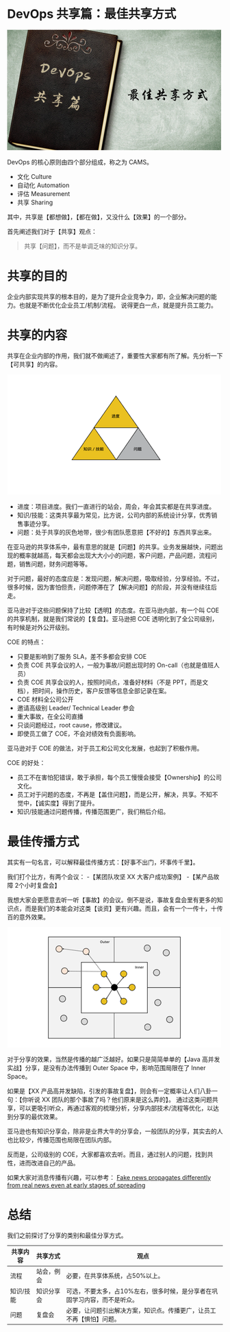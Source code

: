 # DevOps 共享篇：最佳共享方式

![](img/devops-sharing/devops-sharing-logo.png)

DevOps 的核心原则由四个部分组成，称之为 CAMS。

- 文化 Culture
- 自动化 Automation
- 评估 Measurement
- 共享 Sharing

其中，共享是【都想做】，【都在做】，又没什么【效果】的一个部分。

首先阐述我们对于【共享】观点：

> 共享【问题】，而不是单调乏味的知识分享。

# 共享的目的
企业内部实现共享的根本目的，是为了提升企业竞争力，即，企业解决问题的能力。也就是不断优化企业员工/机制/流程。
说得更白一点，就是提升员工能力。

# 共享的内容
共享在企业内部的作用，我们就不做阐述了，重要性大家都有所了解。先分析一下【可共享】的内容。

![image](img/devops-sharing/devops-sharing-prob.png)

- 进度：项目进度。我们一直进行的站会，周会，年会其实都是在共享进度。
- 知识/技能：这类共享最为常见，比方说，公司内部的系统设计分享，优秀销售事迹分享。
- 问题：处于共享的灰色地带，很少有团队愿意把【不好的】东西共享出来。

在亚马逊的共享体系中，最有意思的就是【问题】的共享。业务发展越快，问题出现的概率就越高，每天都会出现大大小小的问题，客户问题，产品问题，流程问题，销售问题，财务问题等等。

对于问题，最好的态度应是：发现问题，解决问题，吸取经验，分享经验。不过，很多时候，因为害怕但责，问题停滞在了【解决问题】的阶段，并没有继续往后走。

亚马逊对于这些问题保持了比较【透明】的态度。在亚马逊内部，有一个叫 COE 的共享机制，就是我们常说的【复盘】。亚马逊把 COE 透明化到了全公司级别，有时候是对外公开级别。

COE 的特点：
- 只要是影响到了服务 SLA，差不多都会安排 COE
- 负责 COE 共享会议的人，一般为事故/问题出现时的 On-call（也就是值班人员）
- 负责 COE 共享会议的人，按照时间点，准备好材料（不是 PPT，而是文档），把时间，操作历史，客户反馈等信息全部记录在案。
- COE 材料全公司公开
- 邀请高级别 Leader/ Technical Leader 参会
- 重大事故，在全公司直播
- 只谈问题经过，root cause，修改建议。
- 即使员工做了 COE，不会对绩效有负面影响。

亚马逊对于 COE 的做法，对于员工和公司文化发展，也起到了积极作用。

COE 的好处：
- 员工不在害怕犯错误，敢于承担，每个员工慢慢会接受【Ownership】的公司文化。
- 员工对于问题的态度，不再是【盖住问题】，而是公开，解决，共享。不知不觉中，【诚实度】得到了提升。
- 知识/技能通过问题传播，传播范围更广，我们稍后介绍。

# 最佳传播方式
其实有一句名言，可以解释最佳传播方式：【好事不出门，坏事传千里】。

我们打个比方，有两个会议：
-【某团队攻坚 XX 大客户成功案例】
-【某产品故障 2个小时复盘会】

我想大家会更愿意去听一听【事故】的会议。倒不是说，事故复盘会里有更多的知识点，而是我们的本能会对这类【谈资】更有兴趣。而且，会有一个一传十，十传百的意外效果。

![image](img/devops-sharing/devops-sharing-prop.png)

对于分享的效果，当然是传播的越广泛越好。如果只是简简单单的【Java 高并发实战】分享，是没有办法传播到 Outer Space 中，影响范围局限在了 Inner Space。

如果是【XX 产品高并发缺陷，引发的事故复盘】，则会有一定概率让人们八卦一句：【你听说 XX 团队的那个事故了吗？他们原来是这么弄的】。
通过这类问题共享，可以更吸引听众，再通过客观的梳理分析，分享内部技术/流程等优化，以达到分享的最优效果。

亚马逊也有知识分享会，除非是业界大牛的分享会，一般团队的分享，其实去的人也比较少，传播范围也局限在团队内部。

反而是，公司级别的 COE，大家都喜欢去听。而且，通过别人的问题，找到共性，进而改进自己的产品。

如果大家对消息传播有兴趣，可以参考： [Fake news propagates differently from real news even at early stages of spreading](https://www.semanticscholar.org/paper/Fake-news-propagates-differently-from-real-news-at-Zhao-Zhao/14dbb2411fdc974fb1593eafaeb806faf9d29a45) 

# 总结
我们之前探讨了分享的类别和最佳分享方式。

| 共享内容 | 共享方式 | 观点 |
| --- | --- | --- |
| 流程 | 站会，例会 | 必要，在共享体系统，占50%以上。|
| 知识/技能 | 知识分享会 | 可选，不要太多，占10%左右，很多时候，是分享者在巩固学习内容，而不是听众。|
| 问题 | 复盘会 | 必要，让问题引出解决方案，知识点。传播更广，让员工不再【惧怕】问题。|
